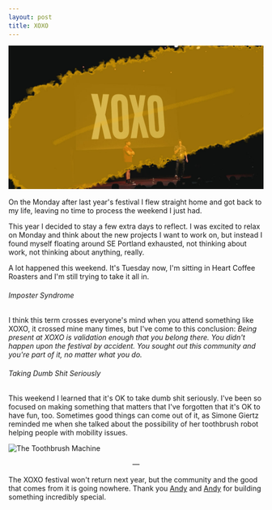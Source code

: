 ```yaml
---
layout: post
title: XOXO
---
```


![The Andys](/uploads/xoxo/xoxo.jpg)

On the Monday after last year's festival I flew straight home and got back to my life, leaving no time to process the weekend I just had.

This year I decided to stay a few extra days to reflect. I was excited to relax on Monday and think about the new projects I want to work on, but instead I found myself floating around SE Portland exhausted, not thinking about work, not thinking about anything, really.

A lot happened this weekend. It's Tuesday now, I'm sitting in Heart Coffee Roasters and I'm still trying to take it all in.

###### Imposter Syndrome
I think this term crosses everyone's mind when you attend something like XOXO, it crossed mine many times, but I've come to this conclusion: _Being present at XOXO is validation enough that you belong there. You didn't happen upon the festival by accident. You sought out this community and you're part of it, no matter what you do._

###### Taking Dumb Shit Seriously
This weekend I learned that it's OK to take dumb shit seriously. I've been so focused on making something that matters that I've forgotten that it's OK to have fun, too. Sometimes good things can come out of it, as Simone Giertz reminded me when she talked about the possibility of her toothbrush robot helping people with mobility issues.

![The Toothbrush Machine](/uploads/xoxo/jynU3Y.gif)

<p style="text-align:center!important;">—</p>

The XOXO festival won't return next year, but the community and the good that comes from it is going nowhere. Thank you [Andy](https://twitter.com/andymcmillan) and [Andy](https://twitter.com/waxpancake) for building something incredibly special.
